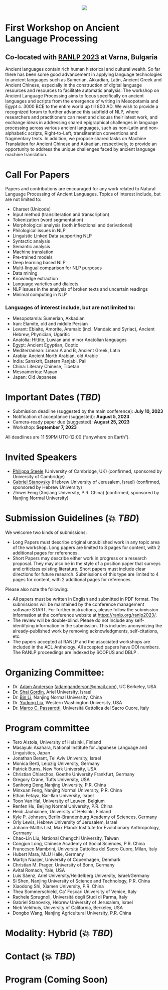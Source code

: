 <div align='center'>
<img src = 'https://www.dhbase.com/codehub/images/alp/alp1.png'>
</div>

# First Workshop on Ancient Language Processing
## Co-located with [RANLP 2023](https://ranlp.org/ranlp2023/) at Varna, Bulgaria

Ancient languages contain rich human historical and cultural wealth. So far there has been some good advancement in applying language technologies to ancient languages such as Sumerian, Akkadian, Latin, Ancient Greek and Ancient Chinese, especially in the construction of digital language resources and resources to facilitate automatic analysis. The workshop on Ancient Language Processing aims to focus specifically on ancient languages and scripts from the emergence of writing in Mesopotamia and Egypt c. 3000 BCE to the entire world up till 800 AD. We wish to provide a recognized forum to further advance this subfield of NLP, where researchers and practitioners can meet and discuss their latest work, and exchange ideas in addressing shared epigraphical challenges in language processing across various ancient languages, such as non-Latin and non-alphabetic scripts, Right-to-Left, transliteration conventions and fragmentary texts. In addition, we propose shared tasks on Machine Translation for Ancient Chinese and Akkadian, respectively, to provide an opportunity to address the unique challenges faced by ancient language machine translation. 

# Call For Papers
Papers and contributions are encouraged for any work related to Natural Language Processing of Ancient Languages. Topics of interest include, but are not limited to:
* Charset (Unicode)
* Input method (transliteration and transcription)
* Tokenization (word segmentation)
* Morphological analysis (both inflectional and derivational)
* Philological issues in NLP
* Linguistic Linked Data supporting NLP
* Syntactic analysis
* Semantic analysis
* Machine translation
* Pre-trained models
* Deep learning based NLP
* Multi-lingual comparison for NLP purposes
* Data mining
* Knowledge extraction
* Language varieties and dialects
* NLP issues in the analysis of broken texts and uncertain readings
* Minimal computing in NLP

### Languages of interest include, but are not limited to:
* Mesopotamia: Sumerian, Akkadian
* Iran: Elamite, old and middle Persian
* Levant: Eblaite, Amorite, Aramaic (incl. Mandaic and Syriac), Ancient Hebrew, Phynician, Ugaritic
* Anatolia: Hittite, Luwian and minor Anatolian languages
* Egypt: Ancient Egyptian, Coptic
* Mediterranean: Linear A and B, Ancient Greek, Latin
* Arabia: Ancient North Arabian, old Arabic
* India: Sanskrit, Eastern Panjabi, Pali
* China: Literary Chinese, Tibetan
* Mesoamerica: Mayan
* Japan: Old Japanese

# Important Dates (*TBD*)
* Submission deadline (suggested by the main conference): **July 10, 2023**
* Notification of acceptance (suggested): **August 5, 2023**
* Camera-ready paper due (suggested): **August 25, 2023**
* Workshop: **September 7, 2023**

All deadlines are 11:59PM UTC-12:00 (“anywhere on Earth”).

# Invited Speakers
* [Philippa Steele](https://www.classics.cam.ac.uk/directory/philippa-steele) (University of Cambridge, UK) (confirmed, sponsored by University of Cambridge)
* [Gabriel Stanovsky](https://gabrielstanovsky.github.io) (Hebrew University of Jerusalem, Israel) (confirmed, sponsored by Hebrew University)
* Zhiwei Feng (Xinjiang University, P.R. China) (confirmed, sponsored by Nanjing Normal University)

# Submission Guidelines (:boom: *TBD*) 

We welcome two kinds of submissions:
* Long Papers must describe original unpublished work in any topic area of the workshop. Long papers are limited to 8 pages for content, with 2 additional pages for references.
* Short Papers may describe either work in progress or a research proposal. They may also be in the style of a position paper that surveys and criticizes existing literature. Short papers must include clear directions for future research. Submissions of this type are limited to 4 pages for content, with 2 additional pages for references.

Please also note the following:
* All papers must be written in English and submitted in PDF format. The submissions will be maintained by the conference management software START. For further instructions, please follow the submission information at the conference website at https://ranlp.org/ranlp2023/.
* The review will be double-blind. Please do not include any self-identifying information in the submission. This includes anonymizing the already-published work by removing acknowledgments, self-citations, etc.
*  The papers accepted at RANLP and the associated workshops are included in the ACL Anthology. All accepted papers have DOI numbers. The RANLP proceedings are indexed by SCOPUS and DBLP .

# Organizing Committee:
* Dr. [Adam Anderson](https://bids.berkeley.edu/people/adam-g-anderson) (adamganderson@gmail.com), UC Berkeley, USA
* Dr. [Shai Gordin](https://shaigordin.academia.edu/), Ariel University, Israel
* Dr. [Bin Li](https://www.researchgate.net/profile/Bin-Li-238), Nanjing Normal University, China
* Dr. [Yudong Liu](https://liuy2.github.io/), Western Washington University, USA
* Dr. [Marco C. Passarotti](https://publires.unicatt.it/en/persons/marco-carlo-passarotti), Università Cattolica del Sacro Cuore, Italy


# Program committee 
* Tero Alstola, University of Helsinki, Finland
* Masayuki Asahara, National Institute for Japanese Language and Linguistics, Japan
* Jonathan Berant, Tel Aviv University, Israel 
* Monica Berti, Leipzig University, Germany 
* Patrick Burns, New York University, USA
* Christian Chiarchos, Goethe University Frankfurt, Germany
* Gregory Crane, Tufts University, USA
* Sanhong Deng,Nanjing University, P.R. China
* Minxuan Feng, Nanjing Normal University,  P.R. China
* Ethan Fetaya, Bar-Ilan University, Israel 
* Toon Van Hal, University of Leuven, Belgium
* Renfen Hu, Beijing Normal University,  P.R. China 
* Heidi Jauhiainen, University of Helsinki, Finland
* Kyle P. Johnson, Berlin-Brandenburg Academy of Sciences, Germany 
* Orly Lewis, Hebrew University of Jerusalem, Israel 
* Johann-Mattis List, Max Planck Institute for Evolutionary Anthropology, Germany 
* Chao-Lin Liu, National Chengchi University, Taiwan 
* Congjun Long, Chinese Academy of Social Sciences, P.R. China
* Francesco Mambrini, Università Cattolica del Sacro Cuore, Milan, Italy 
* Hubert Mara, MLU Halle, Germany
* Martijn Naaijer, University of Copenhagen, Denmark 
* Christian M. Prager, University of Bonn, Germany 
* Avital Romach, Yale, USA
* Luis Sáenz, Ariel University/Heidelberg University, Israel/Germany 
* Si Shen,  Nanjing University of Science and Technology, P.R. China
* Xiaodong Shi, Xiamen University, P.R. China 
* Thea Sommerschield, Ca' Foscari University of Venice, Italy 
* Rachele Sprugnoli, Università degli Studi di Parma, Italy 
* Gabriel Stanovsky, Hebrew University of Jerusalem, Israel 
* Niek Veldhuis, University of California, Berkeley, USA 
* Dongbo Wang, Nanjing Agricultural University, P.R. China

# Modality: Hybrid (:boom: *TBD*)
# Contact (:boom: *TBD*)
# Program (Coming Soon)
